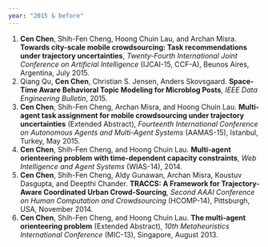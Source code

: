 ```yaml
---
year: "2015 & before"
---
```


1. **Cen Chen**, Shih-Fen Cheng, Hoong Chuin Lau, and Archan Misra. **Towards city-scale mobile crowdsourcing: Task recommendations under trajectory uncertainties**, *Twenty-Fourth International Joint Conference on Artificial Intelligence* (IJCAI-15,  CCF-A), Beunos Aires, Argentina, July 2015.
1. Qiang Qu, **Cen Chen**, Christian S. Jensen, Anders Skovsgaard. **Space-Time Aware Behavioral Topic Modeling for Microblog Posts**, *IEEE Data Engineering Bulletin*, 2015.
1. **Cen Chen**, Shih-Fen Cheng, Archan Misra, and Hoong Chuin Lau. **Multi-agent task assignment for mobile crowdsourcing under trajectory uncertainties** (Extended Abstract), *Fourteenth International Conference on Autonomous Agents and Multi-Agent Systems* (AAMAS-15), Istanbul, Turkey, May 2015.
1. **Cen Chen**, Shih-Fen Cheng, and Hoong Chuin Lau. **Multi-agent orienteering problem with time-dependent capacity constraints**, *Web Intelligence and Agent Systems* (WIAS-14), 2014.
1. **Cen Chen**, Shih-Fen Cheng, Aldy Gunawan, Archan Misra, Koustuv Dasgupta, and Deepthi Chander. **TRACCS: A Framework for Trajectory-Aware Coordinated Urban Crowd-Sourcing**, *Second AAAI Conference on Human Computation and Crowdsourcing* (HCOMP-14), Pittsburgh, USA, November 2014.
1. **Cen Chen**, Shih-Fen Cheng, and Hoong Chuin Lau. **The multi-agent orienteering problem** (Extended Abstract), *10th Metaheuristics International Conference* (MIC-13), Singapore, August 2013.